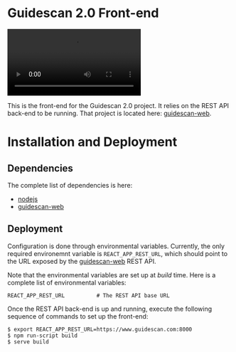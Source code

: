 # Guidescan 2.0 Front-end

![Guidescan 2.0 Front-end](https://i.imgur.com/NsvFzIm.mp4)

This is the front-end for the Guidescan 2.0 project. It relies on the
REST API back-end to be running. That project is located here:
[guidescan-web](https://github.com/schmidt73/guidescan-web).

# Installation and Deployment

## Dependencies

The complete list of dependencies is here:
- [nodejs](https://nodejs.org/) 
- [guidescan-web](https://github.com/schmidt73/guidescan-web) 

## Deployment

Configuration is done through environmental variables. Currently, the
only required environemnt variable is `REACT_APP_REST_URL`, which
should point to the URL exposed by the
[guidescan-web](https://github.com/schmidt73/guidescan-web) REST API.

Note that the environmental variables are set up at *build* time.
Here is a complete list of environmental variables:
``` shell
REACT_APP_REST_URL          # The REST API base URL
```

Once the REST API back-end is up and running,
execute the following sequence of commands to set up the front-end:
``` shell
$ export REACT_APP_REST_URL=https://www.guidescan.com:8000
$ npm run-script build
$ serve build
```


